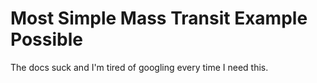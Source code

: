# Most Simple Mass Transit Example Possible

The docs suck and I'm tired of googling every time I need this.